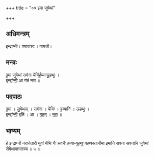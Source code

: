 +++
title = "०५ इमा जुषेथां"

+++
## अधिमन्त्रम्
इन्द्राग्नी। श्यावाश्वः। गायत्री।

## मन्त्रः
इ॒मा जु॑षेथां॒ सव॑ना॒ येभि॑र्ह॒व्यान्यू॒हथुः॑ ।  
इन्द्रा॑ग्नी॒ आ ग॑तं नरा ॥

## पदपाठः
इ॒मा । जु॒षे॒था॒म् । सव॑ना । येभिः॑ । ह॒व्यानि॑ । ऊ॒हथुः॑ ।  
इन्द्रा॑ग्नी॒ इति॑ । आ । ग॒त॒म् । न॒रा॒ ॥

## भाष्यम्
हे इन्द्राग्नी नरानेतारौ युवां येभिः यैः सवनैः हव्यान्यूहथुः वहथस्तानीमा इमानि सवना सवनानि जुषेथां सेवेथामागतञ्च ॥ ५ ॥